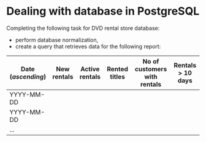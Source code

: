 # Dealing with database in **PostgreSQL**
Completing the following task for DVD rental store database:
- perform database normalization,
- create a query that retrieves data for the following report:

| Date (*ascending*)   | New rentals  | Active rentals | Rented titles | No of customers with rentals | Rentals > 10 days |
|--|--|--|--|--|--|
| YYYY-MM-DD |  |  |  |  |  |
| YYYY-MM-DD |  |  |  |  |  |
| ... |  |  |  |  |  |
